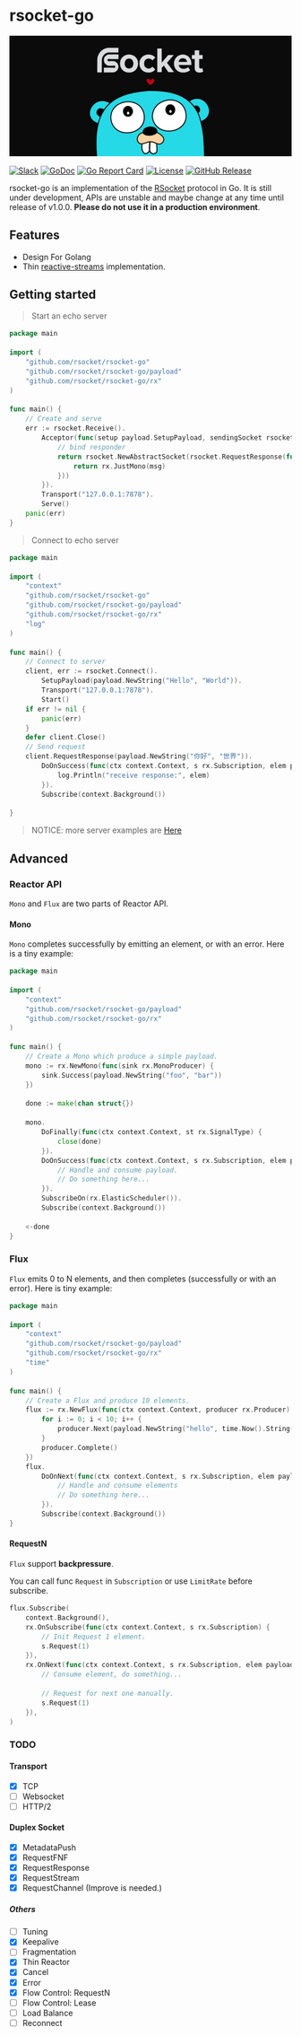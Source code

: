 # rsocket-go
![logo](./logo.jpg)

[![Slack](https://img.shields.io/badge/slack-rsocket--go-blue.svg)](https://rsocket.slack.com/messages/C9VGZ5MV3)
[![GoDoc](https://godoc.org/github.com/rsocket/rsocket-go?status.svg)](https://godoc.org/github.com/rsocket/rsocket-go)
[![Go Report Card](https://goreportcard.com/badge/github.com/rsocket/rsocket-go)](https://goreportcard.com/report/github.com/rsocket/rsocket-go)
[![License](https://img.shields.io/github/license/rsocket/rsocket-go.svg)](https://github.com/rsocket/rsocket-go/blob/master/LICENSE)
[![GitHub Release](https://img.shields.io/github/release/rsocket/rsocket-go.svg)](https://github.com/rsocket/rsocket-go/releases)

rsocket-go is an implementation of the [RSocket](http://rsocket.io/) protocol in Go. It is still under development, APIs are unstable and maybe change at any time until release of v1.0.0. **Please do not use it in a production environment**.

## Features
 - Design For Golang
 - Thin [reactive-streams](http://www.reactive-streams.org/) implementation.

## Getting started

> Start an echo server
```go
package main

import (
	"github.com/rsocket/rsocket-go"
	"github.com/rsocket/rsocket-go/payload"
	"github.com/rsocket/rsocket-go/rx"
)

func main() {
	// Create and serve
	err := rsocket.Receive().
		Acceptor(func(setup payload.SetupPayload, sendingSocket rsocket.RSocket) rsocket.RSocket {
			// bind responder
			return rsocket.NewAbstractSocket(rsocket.RequestResponse(func(msg payload.Payload) rx.Mono {
				return rx.JustMono(msg)
			}))
		}).
		Transport("127.0.0.1:7878").
		Serve()
	panic(err)
}

```

> Connect to echo server

```go
package main

import (
	"context"
	"github.com/rsocket/rsocket-go"
	"github.com/rsocket/rsocket-go/payload"
	"github.com/rsocket/rsocket-go/rx"
	"log"
)

func main() {
	// Connect to server
	client, err := rsocket.Connect().
		SetupPayload(payload.NewString("Hello", "World")).
		Transport("127.0.0.1:7878").
		Start()
	if err != nil {
		panic(err)
	}
	defer client.Close()
	// Send request
	client.RequestResponse(payload.NewString("你好", "世界")).
		DoOnSuccess(func(ctx context.Context, s rx.Subscription, elem payload.Payload) {
			log.Println("receive response:", elem)
		}).
		Subscribe(context.Background())

}

```

> NOTICE: more server examples are [Here](./example/echo/echo.go)

## Advanced

### Reactor API

`Mono` and `Flux` are two parts of Reactor API.

#### Mono

`Mono` completes successfully by emitting an element, or with an error.
Here is a tiny example:

```go
package main

import (
	"context"
	"github.com/rsocket/rsocket-go/payload"
	"github.com/rsocket/rsocket-go/rx"
)

func main() {
	// Create a Mono which produce a simple payload.
	mono := rx.NewMono(func(sink rx.MonoProducer) {
		sink.Success(payload.NewString("foo", "bar"))
	})

	done := make(chan struct{})

	mono.
		DoFinally(func(ctx context.Context, st rx.SignalType) {
			close(done)
		}).
		DoOnSuccess(func(ctx context.Context, s rx.Subscription, elem payload.Payload) {
			// Handle and consume payload.
			// Do something here...
		}).
		SubscribeOn(rx.ElasticScheduler()).
		Subscribe(context.Background())

	<-done
}

```

### Flux

`Flux` emits 0 to N elements, and then completes (successfully or with an error).
Here is tiny example:

``` go
package main

import (
	"context"
	"github.com/rsocket/rsocket-go/payload"
	"github.com/rsocket/rsocket-go/rx"
	"time"
)

func main() {
	// Create a Flux and produce 10 elements.
	flux := rx.NewFlux(func(ctx context.Context, producer rx.Producer) {
		for i := 0; i < 10; i++ {
			producer.Next(payload.NewString("hello", time.Now().String()))
		}
		producer.Complete()
	})
	flux.
		DoOnNext(func(ctx context.Context, s rx.Subscription, elem payload.Payload) {
			// Handle and consume elements
			// Do something here...
		}).
		Subscribe(context.Background())
}

```

#### RequestN

`Flux` support **backpressure**.

You can call func `Request` in `Subscription` or use `LimitRate` before subscribe.

```go
flux.Subscribe(
    context.Background(),
    rx.OnSubscribe(func(ctx context.Context, s rx.Subscription) {
        // Init Request 1 element.
        s.Request(1)
    }),
    rx.OnNext(func(ctx context.Context, s rx.Subscription, elem payload.Payload) {
        // Consume element, do something...

        // Request for next one manually.
        s.Request(1)
    }),
)
```

### TODO

#### Transport
 - [x] TCP
 - [ ] Websocket
 - [ ] HTTP/2

#### Duplex Socket
 - [x] MetadataPush
 - [x] RequestFNF
 - [x] RequestResponse
 - [x] RequestStream
 - [x] RequestChannel (Improve is needed.)

##### Others
 - [ ] Tuning
 - [x] Keepalive
 - [ ] Fragmentation
 - [x] Thin Reactor
 - [x] Cancel
 - [x] Error
 - [x] Flow Control: RequestN
 - [ ] Flow Control: Lease
 - [ ] Load Balance
 - [ ] Reconnect
